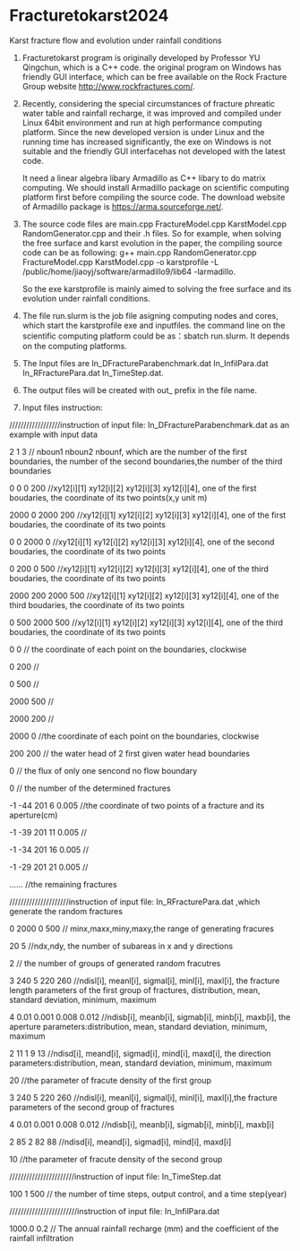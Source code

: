 # Fracturetokarst2024

   Karst fracture flow and evolution under rainfall conditions

1. Fracturetokarst program is originally developed by Professor YU Qingchun, which is a C++ code. the original program on Windows has friendly GUI interface, which can be free available on the Rock Fracture Group website http://www.rockfractures.com/. 
2. Recently, considering the special circumstances of fracture phreatic water table and rainfall recharge, it was improved and compiled under Linux 64bit environment and run at high performance computing platform. Since the new developed version is under Linux and the running time has increased significantly, the exe on Windows is not suitable and the friendly GUI interfacehas not developed with the latest code.

   It need a linear algebra libary Armadillo as C++ libary to do matrix computing. We should install Armadillo package on scientific computing platform first before compiling the source code. The download website of Armadillo package is https://arma.sourceforge.net/.

3. The source code files are main.cpp FractureModel.cpp  KarstModel.cpp  RandomGenerator.cpp and their .h files. So for example, when solving the free surface and karst evolution in the paper, the compiling source code can be as following: g++ main.cpp RandomGenerator.cpp FractureModel.cpp KarstModel.cpp -o karstprofile -L /public/home/jiaoyj/software/armadillo9/lib64 -larmadillo.

   So the exe karstprofile  is mainly aimed to solving the free surface and its evolution under rainfall conditions.

4. The file run.slurm is the job file asigning computing nodes and cores, which start the karstprofile exe and inputfiles. the command line on the scientific computing platform could be as：sbatch run.slurm. It depends on the computing platforms.

5. The Input files are In_DFractureParabenchmark.dat  In_InfilPara.dat  In_RFracturePara.dat  In_TimeStep.dat.

6. The output files will be created with out_ prefix in the file name.

7. Input files instruction:
   
//////////////////instruction of input file: In_DFractureParabenchmark.dat as an example with input data

2 1 3 // nboun1 nboun2 nbounf, which are the number of the first boundaries, the number of the second boundaries,the number of the third boundaries

0 0 0 200        //xy12[i][1] xy12[i][2] xy12[i][3] xy12[i][4], one of the first boudaries, the coordinate of its two points(x,y unit m)

2000 0 2000 200  //xy12[i][1] xy12[i][2] xy12[i][3] xy12[i][4], one of the first boudaries, the coordinate of its two points

0  0 2000 0       //xy12[i][1] xy12[i][2] xy12[i][3] xy12[i][4], one of the second boudaries, the coordinate of its two points

0 200 0 500         //xy12[i][1] xy12[i][2] xy12[i][3] xy12[i][4], one of the third boudaries, the coordinate of its two points

2000 200 2000 500   //xy12[i][1] xy12[i][2] xy12[i][3] xy12[i][4], one of the third boudaries, the coordinate of its two points

0 500 2000 500      //xy12[i][1] xy12[i][2] xy12[i][3] xy12[i][4], one of the third boudaries, the coordinate of its two points

0 0           // the coordinate of each point on the boundaries, clockwise

0 200         //

0 500         //

2000 500      //

2000 200      //

2000 0        //the coordinate of each point on the boundaries, clockwise

200 200       // the water head of 2 first given water head boundaries

 0            // the flux of only one sencond  no flow boundary

0 // the number of the determined fractures

-1	-44	201	6	0.005     //the coordinate of two points of a fracture and its aperture(cm)

-1	-39	201	11	0.005     //

-1	-34	201	16	0.005     //

-1	-29	201	21	0.005     //

......                    //the remaining fractures



/////////////////////instruction of input file: In_RFracturePara.dat ,which generate the random fractures

0 2000 0 500  // minx,maxx,miny,maxy,the range of generating fracures

20 5          //ndx,ndy, the number of subareas in x and y directions

2             // the number of groups of generated random fracutres

3 240 5 220 260               //ndisl[i], meanl[i], sigmal[i], minl[i], maxl[i], the fracture length parameters of the first group of fractures, distribution, mean, standard deviation, minimum, maximum

4 0.01 0.001 0.008 0.012      //ndisb[i], meanb[i], sigmab[i], minb[i], maxb[i], the aperture parameters:distribution, mean, standard deviation, minimum, maximum

2 11 1 9 13                   //ndisd[i], meand[i], sigmad[i], mind[i], maxd[i], the direction parameters:distribution, mean, standard deviation, minimum, maximum

20                            //the parameter of fracute density of the first group

3 240 5 220 260               //ndisl[i], meanl[i], sigmal[i], minl[i], maxl[i],the fracture parameters of the second group of fractures

4 0.01 0.001 0.008 0.012      //ndisb[i], meanb[i], sigmab[i], minb[i], maxb[i]

2 85 2 82 88                  //ndisd[i], meand[i], sigmad[i], mind[i], maxd[i]

10                            //the parameter of fracute density of the second group


///////////////////////instruction of input file: In_TimeStep.dat

100  1 500 // the number of time steps, output control, and a time step(year)


////////////////////////instruction of input file: In_InfilPara.dat

1000.0  0.2  // The annual rainfall recharge (mm) and the coefficient of the rainfall infiltration






